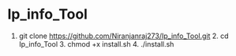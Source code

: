 # Ip_info_Tool
  1. git clone https://github.com/Niranjanraj273/Ip_info_Tool.git                                                                                                  2. cd Ip_info_Tool                                                        3. chmod +x install.sh                                                      4. ./install.sh
